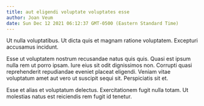 ```yaml
---
title: aut eligendi voluptate voluptates esse
author: Joan Veum
date: Sun Dec 12 2021 06:12:37 GMT-0500 (Eastern Standard Time)
---
```

Ut nulla voluptatibus. Ut dicta quis et magnam ratione voluptatem. Excepturi accusamus incidunt.

 Esse ut voluptatem nostrum recusandae natus quis quis. Quasi est ipsum nulla rem ut porro ipsam. Iure eius sit odit dignissimos non. Corrupti quasi reprehenderit repudiandae eveniet placeat eligendi. Veniam vitae voluptatum amet aut vero ut suscipit sequi sit. Perspiciatis sit et.

 Esse et alias et voluptatum delectus. Exercitationem fugit nulla totam. Ut molestias natus est reiciendis rem fugit id tenetur.